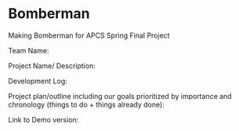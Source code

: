 # Bomberman #
Making Bomberman for APCS Spring Final Project

Team Name:

Project Name/ Description:

Development Log:

Project plan/outline including our goals prioritized by importance
and chronology (things to do + things already done):

Link to Demo version:

